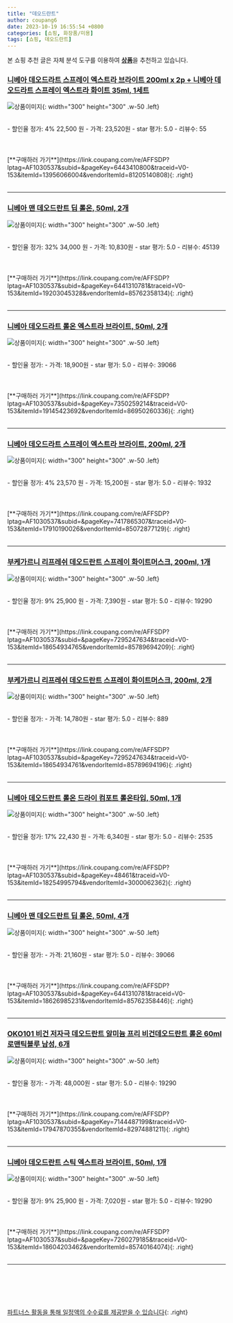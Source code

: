 ```yaml
---
title: "데오드란트"
author: coupang6
date: 2023-10-19 16:55:54 +0800
categories: [쇼핑, 화장품/미용]
tags: [쇼핑, 데오드란트]
---
```


본 쇼핑 추천 글은 자체 분석 도구를 이용하여 [**상품**](https://link.coupang.com/a/bao1ui)을 추천하고 있습니다.

### [니베아 데오드라트 스프레이 엑스트라 브라이트 200ml x 2p + 니베아 데오드라트 스프레이 엑스트라 화이트 35ml, 1세트](https://link.coupang.com/re/AFFSDP?lptag=AF1030537&subid=&pageKey=6443410800&traceid=V0-153&itemId=13956066004&vendorItemId=81205140808)

![상품이미지](https://thumbnail9.coupangcdn.com/thumbnails/remote/230x230ex/image/retail/images/7201759954155073-099231af-a9e2-44a3-9f9b-35df061daaa4.png){: width="300" height="300" .w-50 .left}


<br>
- 할인율 정가: 4%  22,500   원
- 가격: 23,520원
- star 평가: 5.0
- 리뷰수: 55
<br>
<br>
<br>
<br>
[**구매하러 가기**](https://link.coupang.com/re/AFFSDP?lptag=AF1030537&subid=&pageKey=6443410800&traceid=V0-153&itemId=13956066004&vendorItemId=81205140808){: .right}
<br>
<br>

---

### [니베아 맨 데오드란트 딥 롤온, 50ml, 2개](https://link.coupang.com/re/AFFSDP?lptag=AF1030537&subid=&pageKey=6441310781&traceid=V0-153&itemId=19203045328&vendorItemId=85762358134)

![상품이미지](https://thumbnail8.coupangcdn.com/thumbnails/remote/230x230ex/image/retail/images/23a640cf-4610-48c7-8974-6477429cd73b672383798904455188.png){: width="300" height="300" .w-50 .left}


<br>
- 할인율 정가: 32%  34,000   원
- 가격: 10,830원
- star 평가: 5.0
- 리뷰수: 45139
<br>
<br>
<br>
<br>
[**구매하러 가기**](https://link.coupang.com/re/AFFSDP?lptag=AF1030537&subid=&pageKey=6441310781&traceid=V0-153&itemId=19203045328&vendorItemId=85762358134){: .right}
<br>
<br>

---

### [니베아 데오드라트 롤온 엑스트라 브라이트, 50ml, 2개](https://link.coupang.com/re/AFFSDP?lptag=AF1030537&subid=&pageKey=7350259214&traceid=V0-153&itemId=19145423692&vendorItemId=86950260336)

![상품이미지](https://thumbnail9.coupangcdn.com/thumbnails/remote/230x230ex/image/vendor_inventory/9e6b/2c5389f27dac6d2e8105c7b22061805d0aa085241f5d7f87b0c6badc1fd9.png){: width="300" height="300" .w-50 .left}


<br>
- 할인율 정가: 
- 가격: 18,900원
- star 평가: 5.0
- 리뷰수: 39066
<br>
<br>
<br>
<br>
[**구매하러 가기**](https://link.coupang.com/re/AFFSDP?lptag=AF1030537&subid=&pageKey=7350259214&traceid=V0-153&itemId=19145423692&vendorItemId=86950260336){: .right}
<br>
<br>

---

### [니베아 데오드라트 스프레이 엑스트라 브라이트, 200ml, 2개](https://link.coupang.com/re/AFFSDP?lptag=AF1030537&subid=&pageKey=7417865307&traceid=V0-153&itemId=17910190026&vendorItemId=85072877129)

![상품이미지](https://thumbnail6.coupangcdn.com/thumbnails/remote/230x230ex/image/retail/images/2273318399065077-c160fa5c-b51c-4d8e-b677-3a561e4dfa57.jpg){: width="300" height="300" .w-50 .left}


<br>
- 할인율 정가: 4%  23,570   원
- 가격: 15,200원
- star 평가: 5.0
- 리뷰수: 1932
<br>
<br>
<br>
<br>
[**구매하러 가기**](https://link.coupang.com/re/AFFSDP?lptag=AF1030537&subid=&pageKey=7417865307&traceid=V0-153&itemId=17910190026&vendorItemId=85072877129){: .right}
<br>
<br>

---

### [부케가르니 리프레쉬 데오드란트 스프레이 화이트머스크, 200ml, 1개](https://link.coupang.com/re/AFFSDP?lptag=AF1030537&subid=&pageKey=7295247634&traceid=V0-153&itemId=18654934765&vendorItemId=85789694209)

![상품이미지](https://thumbnail10.coupangcdn.com/thumbnails/remote/230x230ex/image/retail/images/2023/04/26/15/9/b287a05e-64ae-43f6-a348-d5c2c582f58d.jpg){: width="300" height="300" .w-50 .left}


<br>
- 할인율 정가: 9%  25,900   원
- 가격: 7,390원
- star 평가: 5.0
- 리뷰수: 19290
<br>
<br>
<br>
<br>
[**구매하러 가기**](https://link.coupang.com/re/AFFSDP?lptag=AF1030537&subid=&pageKey=7295247634&traceid=V0-153&itemId=18654934765&vendorItemId=85789694209){: .right}
<br>
<br>

---

### [부케가르니 리프레쉬 데오드란트 스프레이 화이트머스크, 200ml, 2개](https://link.coupang.com/re/AFFSDP?lptag=AF1030537&subid=&pageKey=7295247634&traceid=V0-153&itemId=18654934761&vendorItemId=85789694196)

![상품이미지](https://thumbnail6.coupangcdn.com/thumbnails/remote/230x230ex/image/retail/images/2023/04/26/15/0/13a603ba-dd8b-4e3e-b3c3-6d605afd6698.jpg){: width="300" height="300" .w-50 .left}


<br>
- 할인율 정가: 
- 가격: 14,780원
- star 평가: 5.0
- 리뷰수: 889
<br>
<br>
<br>
<br>
[**구매하러 가기**](https://link.coupang.com/re/AFFSDP?lptag=AF1030537&subid=&pageKey=7295247634&traceid=V0-153&itemId=18654934761&vendorItemId=85789694196){: .right}
<br>
<br>

---

### [니베아 데오드란트 롤온 드라이 컴포트 롤온타입, 50ml, 1개](https://link.coupang.com/re/AFFSDP?lptag=AF1030537&subid=&pageKey=48461&traceid=V0-153&itemId=18254995794&vendorItemId=3000062362)

![상품이미지](https://thumbnail9.coupangcdn.com/thumbnails/remote/230x230ex/image/retail/images/322237039829233-c14dc387-5a4c-4551-8c2e-0b7e9d5f24af.png){: width="300" height="300" .w-50 .left}


<br>
- 할인율 정가: 17%  22,430   원
- 가격: 6,340원
- star 평가: 5.0
- 리뷰수: 2535
<br>
<br>
<br>
<br>
[**구매하러 가기**](https://link.coupang.com/re/AFFSDP?lptag=AF1030537&subid=&pageKey=48461&traceid=V0-153&itemId=18254995794&vendorItemId=3000062362){: .right}
<br>
<br>

---

### [니베아 맨 데오드란트 딥 롤온, 50ml, 4개](https://link.coupang.com/re/AFFSDP?lptag=AF1030537&subid=&pageKey=6441310781&traceid=V0-153&itemId=18626985231&vendorItemId=85762358446)

![상품이미지](https://thumbnail7.coupangcdn.com/thumbnails/remote/230x230ex/image/retail/images/96bf0a79-ab8a-4d48-8404-c498d1db95e55658316149921542314.png){: width="300" height="300" .w-50 .left}


<br>
- 할인율 정가: 
- 가격: 21,160원
- star 평가: 5.0
- 리뷰수: 39066
<br>
<br>
<br>
<br>
[**구매하러 가기**](https://link.coupang.com/re/AFFSDP?lptag=AF1030537&subid=&pageKey=6441310781&traceid=V0-153&itemId=18626985231&vendorItemId=85762358446){: .right}
<br>
<br>

---

### [OKO101 비건 저자극 데오드란트 알미늄 프리 비건데오드란트 롤온 60ml 로맨틱블루 남성, 6개](https://link.coupang.com/re/AFFSDP?lptag=AF1030537&subid=&pageKey=7144487199&traceid=V0-153&itemId=17947870355&vendorItemId=82974881211)

![상품이미지](https://thumbnail9.coupangcdn.com/thumbnails/remote/230x230ex/image/vendor_inventory/044e/85d02b936a53c8bd60493a47bdc960e3348813968deb79a3203ac393d043.jpg){: width="300" height="300" .w-50 .left}


<br>
- 할인율 정가: 
- 가격: 48,000원
- star 평가: 5.0
- 리뷰수: 19290
<br>
<br>
<br>
<br>
[**구매하러 가기**](https://link.coupang.com/re/AFFSDP?lptag=AF1030537&subid=&pageKey=7144487199&traceid=V0-153&itemId=17947870355&vendorItemId=82974881211){: .right}
<br>
<br>

---

### [니베아 데오드란트 스틱 엑스트라 브라이트, 50ml, 1개](https://link.coupang.com/re/AFFSDP?lptag=AF1030537&subid=&pageKey=7260279185&traceid=V0-153&itemId=18604203462&vendorItemId=85740164074)

![상품이미지](https://thumbnail9.coupangcdn.com/thumbnails/remote/230x230ex/image/retail/images/2023/04/21/13/5/c31dd9ea-711e-4ae5-a713-38317c2442d5.png){: width="300" height="300" .w-50 .left}


<br>
- 할인율 정가: 9%  25,900   원
- 가격: 7,020원
- star 평가: 5.0
- 리뷰수: 19290
<br>
<br>
<br>
<br>
[**구매하러 가기**](https://link.coupang.com/re/AFFSDP?lptag=AF1030537&subid=&pageKey=7260279185&traceid=V0-153&itemId=18604203462&vendorItemId=85740164074){: .right}
<br>
<br>

---
<br><br><br><br><br> [파트너스 활동을 통해 일정액의 수수료를 제공받을 수 있습니다](https://link.coupang.com/a/bao1ui){: .right}